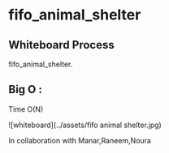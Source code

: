 # fifo_animal_shelter


## Whiteboard Process
fifo_animal_shelter.

## Big O :
Time O(N)

![whiteboard](../assets/fifo animal shelter.jpg)

In collaboration with Manar,Raneem,Noura
